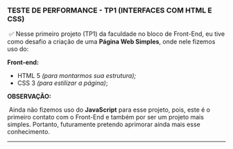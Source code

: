 ###  TESTE DE PERFORMANCE - TP1 (INTERFACES COM HTML E CSS)

​			:white_check_mark: Nesse primeiro projeto (TP1) da faculdade no bloco de Front-End, eu tive como desafio a criação de uma **Página Web Simples**, onde nele fizemos uso do:

**Front-end:**

- HTML 5 _(para montarmos sua estrutura);_
- CSS 3 _(para estilizar a página)_;

**OBSERVAÇÃO:**

​		Ainda não fizemos uso do **JavaScript** para esse projeto, pois, este é o primeiro contato com o Front-End e também por ser um projeto mais simples. Portanto, futuramente pretendo aprimorar ainda mais esse conhecimento.

------

